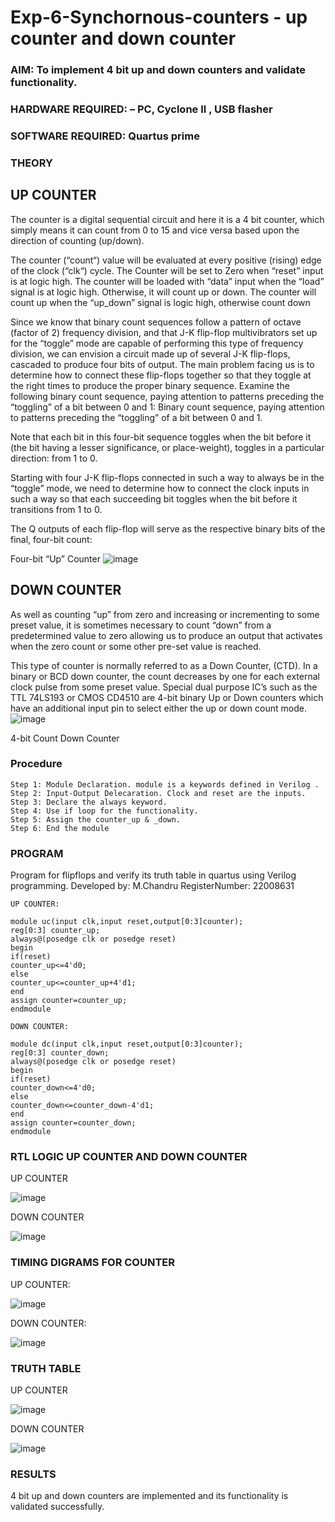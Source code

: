 # Exp-6-Synchornous-counters - up counter and down counter 
### AIM: To implement 4 bit up and down counters and validate  functionality.
### HARDWARE REQUIRED:  – PC, Cyclone II , USB flasher
### SOFTWARE REQUIRED:   Quartus prime
### THEORY 

## UP COUNTER 
The counter is a digital sequential circuit and here it is a 4 bit counter, which simply means it can count from 0 to 15 and vice versa based upon the direction of counting (up/down). 

The counter (“count“) value will be evaluated at every positive (rising) edge of the clock (“clk“) cycle.
The Counter will be set to Zero when “reset” input is at logic high.
The counter will be loaded with “data” input when the “load” signal is at logic high. Otherwise, it will count up or down.
The counter will count up when the “up_down” signal is logic high, otherwise count down

Since we know that binary count sequences follow a pattern of octave (factor of 2) frequency division, and that J-K flip-flop multivibrators set up for the “toggle” mode are capable of performing this type of frequency division, we can envision a circuit made up of several J-K flip-flops, cascaded to produce four bits of output.
The main problem facing us is to determine how to connect these flip-flops together so that they toggle at the right times to produce the proper binary sequence.
Examine the following binary count sequence, paying attention to patterns preceding the “toggling” of a bit between 0 and 1:
Binary count sequence, paying attention to patterns preceding the “toggling” of a bit between 0 and 1.

Note that each bit in this four-bit sequence toggles when the bit before it (the bit having a lesser significance, or place-weight), toggles in a particular direction: from 1 to 0.



 
 

Starting with four J-K flip-flops connected in such a way to always be in the “toggle” mode, we need to determine how to connect the clock inputs in such a way so that each succeeding bit toggles when the bit before it transitions from 1 to 0.

The Q outputs of each flip-flop will serve as the respective binary bits of the final, four-bit count:

 
 

Four-bit “Up” Counter
![image](https://user-images.githubusercontent.com/36288975/169644758-b2f4339d-9532-40c5-af40-8f4f8c942e2c.png)



## DOWN COUNTER 

As well as counting “up” from zero and increasing or incrementing to some preset value, it is sometimes necessary to count “down” from a predetermined value to zero allowing us to produce an output that activates when the zero count or some other pre-set value is reached.

This type of counter is normally referred to as a Down Counter, (CTD). In a binary or BCD down counter, the count decreases by one for each external clock pulse from some preset value. Special dual purpose IC’s such as the TTL 74LS193 or CMOS CD4510 are 4-bit binary Up or Down counters which have an additional input pin to select either the up or down count mode.
![image](https://user-images.githubusercontent.com/36288975/169644844-1a14e123-7228-4ed8-81a9-eb937dff4ac8.png)


4-bit Count Down Counter
### Procedure
```
Step 1: Module Declaration. module is a keywords defined in Verilog . 
Step 2: Input-Output Delecaration. Clock and reset are the inputs. 
Step 3: Declare the always keyword. 
Step 4: Use if loop for the functionality. 
Step 5: Assign the counter_up & _down. 
Step 6: End the module
```
### PROGRAM 

Program for flipflops  and verify its truth table in quartus using Verilog programming.
Developed by: M.Chandru
RegisterNumber: 22008631

```
UP COUNTER:

module uc(input clk,input reset,output[0:3]counter);
reg[0:3] counter_up;
always@(posedge clk or posedge reset)
begin
if(reset)
counter_up<=4'd0;
else
counter_up<=counter_up+4'd1;
end
assign counter=counter_up;
endmodule
```
```
DOWN COUNTER:

module dc(input clk,input reset,output[0:3]counter);
reg[0:3] counter_down;
always@(posedge clk or posedge reset)
begin
if(reset)
counter_down<=4'd0;
else
counter_down<=counter_down-4'd1;
end
assign counter=counter_down;
endmodule
```

### RTL LOGIC UP COUNTER AND DOWN COUNTER  

UP COUNTER

![image](https://user-images.githubusercontent.com/119393023/213902290-f7b34ca5-7db1-4f00-9bdf-db26f5be17ee.png)

DOWN COUNTER

![image](https://user-images.githubusercontent.com/119393023/213902300-4cd45e04-c5ce-4833-b283-29b490d183b7.png)

### TIMING DIGRAMS FOR COUNTER  

UP COUNTER:

![image](https://user-images.githubusercontent.com/119393023/213902320-7b3b69b9-4770-461e-8188-f7b6de54a34a.png)

DOWN COUNTER:

![image](https://user-images.githubusercontent.com/119393023/213902334-c0e2be3b-8d3d-4603-9e2a-52bf58890a47.png)

### TRUTH TABLE 

UP COUNTER

![image](https://user-images.githubusercontent.com/119393023/213902350-b5ea0741-4906-472c-ad9a-801a6c55c0de.png)

DOWN COUNTER

![image](https://user-images.githubusercontent.com/119393023/213902364-fff6023b-fc07-4d2c-bf83-5aefc8a5fccc.png)

### RESULTS 
4 bit up and down counters are implemented and its functionality is validated successfully.
